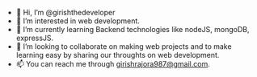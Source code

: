 - 👋 Hi, I’m @girishthedeveloper
- 👀 I’m interested in web development.
- 🌱 I’m currently learning Backend technologies like nodeJS, mongoDB, expressJS.
- 💞️ I’m looking to collaborate on making web projects and to make learning easy by sharing our throughts on web development.
- 📫 You can reach me through girishrajora987@gmail.com.

<!---
girishthedeveloper/girishthedeveloper is a ✨ special ✨ repository because its `README.md` (this file) appears on your GitHub profile.
You can click the Preview link to take a look at your changes.
--->
